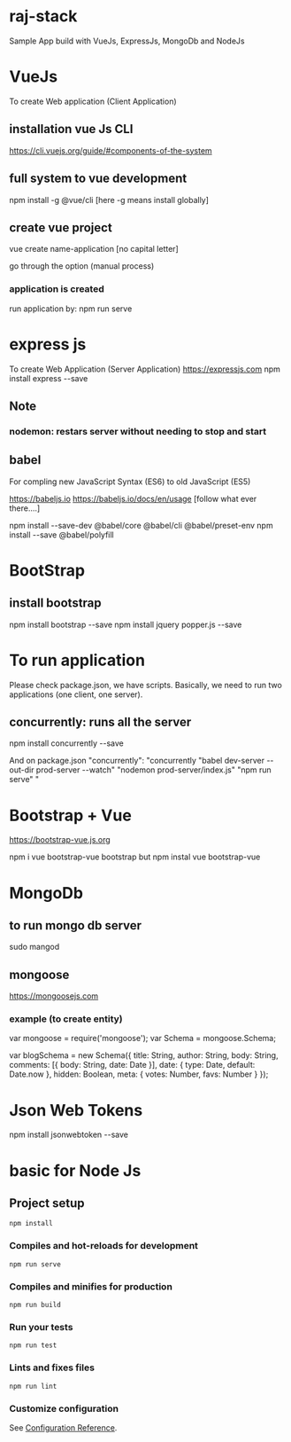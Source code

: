 # raj-stack
Sample App build with VueJs, ExpressJs, MongoDb and NodeJs

# VueJs
To create Web application (Client Application)
## installation vue Js CLI
https://cli.vuejs.org/guide/#components-of-the-system

## full system to vue development
npm install -g @vue/cli [here -g means install globally]

## create vue project
vue create name-application [no capital letter]

go through the option (manual process)

### application is created
run application by: npm run serve


# express js
To create Web Application (Server Application)
https://expressjs.com
npm install express --save

## Note
### nodemon: restars server without needing to stop and start

## babel
For compling new JavaScript Syntax (ES6) to old JavaScript (ES5)

https://babeljs.io
https://babeljs.io/docs/en/usage [follow what ever there....]

npm install --save-dev @babel/core @babel/cli @babel/preset-env
npm install --save @babel/polyfill

# BootStrap

## install bootstrap
npm install bootstrap --save
npm install jquery popper.js --save

# To run application
Please check package.json, we have scripts. Basically, we need to run two applications (one client, one server).

## concurrently: runs all the server
npm install concurrently --save

And on package.json
"concurrently": "concurrently \"babel dev-server --out-dir prod-server --watch\" \"nodemon prod-server/index.js\" \"npm run serve\" "


# Bootstrap + Vue
https://bootstrap-vue.js.org

npm i vue bootstrap-vue bootstrap
but 
npm instal vue bootstrap-vue


# MongoDb
## to run mongo db server
 sudo mangod

## mongoose
https://mongoosejs.com

### example (to create entity)
  var mongoose = require('mongoose');
  var Schema = mongoose.Schema;

  var blogSchema = new Schema({
    title:  String,
    author: String,
    body:   String,
    comments: [{ body: String, date: Date }],
    date: { type: Date, default: Date.now },
    hidden: Boolean,
    meta: {
      votes: Number,
      favs:  Number
    }
  });

# Json Web Tokens
npm install jsonwebtoken --save

# basic for Node Js

## Project setup
```
npm install
```

### Compiles and hot-reloads for development
```
npm run serve
```

### Compiles and minifies for production
```
npm run build
```

### Run your tests
```
npm run test
```

### Lints and fixes files
```
npm run lint
```

### Customize configuration
See [Configuration Reference](https://cli.vuejs.org/config/).
